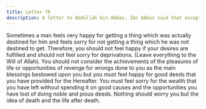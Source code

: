 ```yaml
---
title: Letter 76
description: A letter to Abdullah bin Abbas. Ibn Abbas said that except the advice and sayings of the Holy Prophet (s) no other advice benefited him more than this. A variation of this letter has appeared earlier ...
---
```


Sometimes a man feels very happy for getting a thing which was actually destined for him 
and feels sorry for not getting a thing which he was not destined to get. Therefore, you should 
not feel happy if your desires are fulfilled and should not feel sorry for deprivations. 
(Leave everything to the Will of Allah). You should not consider the achievements of the 
pleasures of life or opportunities of revenge for wrongs done to you as the main blessings 
bestowed upon you but you must feel happy for good deeds that you have provided for the 
Hereafter. 
You must feel sorry for the wealth that you have left without spending it on good causes and 
the opportunities you have lost of doing noble and pious deeds. Nothing should worry you but 
the idea of death and the life after death.